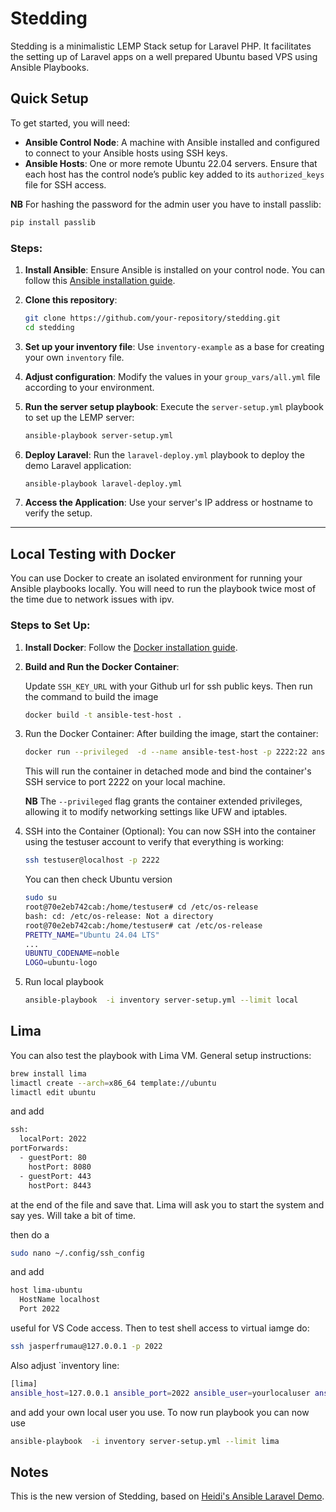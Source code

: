 # Stedding

Stedding is a minimalistic LEMP Stack setup for Laravel PHP. It facilitates the setting up of Laravel apps on a well prepared Ubuntu based VPS using Ansible Playbooks.

## Quick Setup

To get started, you will need:

- **Ansible Control Node**: A machine with Ansible installed and configured to connect to your Ansible hosts using SSH keys.
- **Ansible Hosts**: One or more remote Ubuntu 22.04 servers. Ensure that each host has the control node’s public key added to its `authorized_keys` file for SSH access.

**NB** For hashing the password for the admin user you have to install passlib:

```bash
pip install passlib
```

### Steps:

1. **Install Ansible**: Ensure Ansible is installed on your control node. You can follow this [Ansible installation guide](https://www.digitalocean.com/community/tutorials/how-to-install-and-configure-ansible-on-ubuntu-18-04).

2. **Clone this repository**:

   ```bash
   git clone https://github.com/your-repository/stedding.git
   cd stedding
   ```

3. **Set up your inventory file**: Use `inventory-example` as a base for creating your own `inventory` file.

4. **Adjust configuration**: Modify the values in your `group_vars/all.yml` file according to your environment.

5. **Run the server setup playbook**: Execute the `server-setup.yml` playbook to set up the LEMP server:

   ```bash
   ansible-playbook server-setup.yml
   ```

6. **Deploy Laravel**: Run the `laravel-deploy.yml` playbook to deploy the demo Laravel application:

   ```bash
   ansible-playbook laravel-deploy.yml
   ```

7. **Access the Application**: Use your server's IP address or hostname to verify the setup.

---

## Local Testing with Docker

You can use Docker to create an isolated environment for running your Ansible playbooks locally. You will need to
run the playbook twice most of the time due to network issues with ipv.

### Steps to Set Up:

1. **Install Docker**: Follow the [Docker installation guide](https://docs.docker.com/engine/install/).

2. **Build and Run the Docker Container**:

    Update `SSH_KEY_URL` with your Github url for ssh public keys. Then run the command to build the image
   ```bash
   docker build -t ansible-test-host .
   ```
3. Run the Docker Container: After building the image, start the container:

    ```bash
    docker run --privileged  -d --name ansible-test-host -p 2222:22 ansible-test-host
    ```
   This will run the container in detached mode and bind the container's SSH service to port 2222 on your local machine.
   
   **NB** The `--privileged` flag grants the container extended privileges, allowing it to modify networking settings like UFW and iptables.

4.  SSH into the Container (Optional): 
You can now SSH into the container using the testuser account to verify that everything is working:

    ```bash
    ssh testuser@localhost -p 2222
    ```
    You can then check Ubuntu version
    ```bash
    sudo su
    root@70e2eb742cab:/home/testuser# cd /etc/os-release
    bash: cd: /etc/os-release: Not a directory
    root@70e2eb742cab:/home/testuser# cat /etc/os-release
    PRETTY_NAME="Ubuntu 24.04 LTS"
    ...
    UBUNTU_CODENAME=noble
    LOGO=ubuntu-logo
    ```
5. Run local playbook 
   ```bash
   ansible-playbook  -i inventory server-setup.yml --limit local
   ```
## Lima

You can also test the playbook with Lima VM. General setup instructions:
```bash
brew install lima
limactl create --arch=x86_64 template://ubuntu
limactl edit ubuntu
```
and add
```bash
ssh:
  localPort: 2022
portForwards:
  - guestPort: 80
    hostPort: 8080
  - guestPort: 443
    hostPort: 8443
```
at the end of the file and save that. Lima will ask you to start the system and say yes. Will take a bit of time.

then do a 
```bash
sudo nano ~/.config/ssh_config
```
and add
```bash
host lima-ubuntu
  HostName localhost
  Port 2022
```
useful for VS Code access. Then to test shell access to virtual iamge do:
```bash
ssh jasperfrumau@127.0.0.1 -p 2022
```
Also adjust `inventory line:
```bash
[lima]
ansible_host=127.0.0.1 ansible_port=2022 ansible_user=yourlocaluser ansible_become=yes
```
and add your own local user you use. To now run playbook you can now use 
```bash
ansible-playbook  -i inventory server-setup.yml --limit lima
```
## Notes

This is the new version of Stedding, based on [Heidi's Ansible Laravel Demo](https://github.com/do-community/ansible-laravel-demo).
